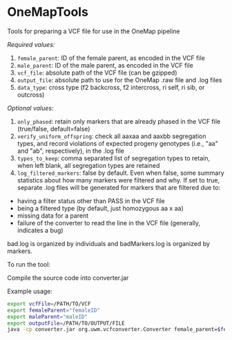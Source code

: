 # OneMapTools
Tools for preparing a VCF file for use in the OneMap pipeline

 *Required values:*
 1) ```female_parent```: ID of the female parent, as encoded in the VCF file
 2) ```male_parent```: ID of the male parent, as encoded in the VCF file
 3) ```vcf_file```: absolute path of the VCF file (can be gzipped) 
 4) ```output_file```: absolute path to use for the OneMap .raw file and .log files 
 5) ```data_type```: cross type (f2 backcross, f2 intercross, ri self, ri sib, or outcross)

 *Optional values:*
 1) ```only_phased```: retain only markers that are already phased in the VCF file (true/false, default=false)
 2) ```verify_uniform_offspring```: check all aaxaa and aaxbb segregation types, and record violations of expected progeny genotypes (i.e., "aa" and "ab", respectively), in the .log file
 3) ```types_to_keep```: comma separated list of segregation types to retain, when left blank, all segregation types are retained
 4) ```log_filtered_markers```: false by default.  Even when false, some summary statistics about how many markers were filtered and why.  If set to true, separate .log files will be generated for markers that are filtered due to:

- having a filter status other than PASS in the VCF file
- being a filtered type (by default, just homozygous aa x aa)
- missing data for a parent
- failure of the converter to read the line in the VCF file (generally, indicates a bug)

bad.log is organized by individuals and badMarkers.log is organized by markers.

To run the tool:

Compile the source code into converter.jar

Example usage:
```bash
export vcfFile=/PATH/TO/VCF
export femaleParent="femaleID"
export maleParent="maleID"
export outputFile=/PATH/TO/OUTPUT/FILE
java -cp converter.jar org.uwm.vcfconverter.Converter female_parent=$femaleParent male_parent=$maleParent vcf_file=$vcfFile output_file=$outputFile data_type=outcross verify_uniform_offspring=true log_filtered_markers=true
```
